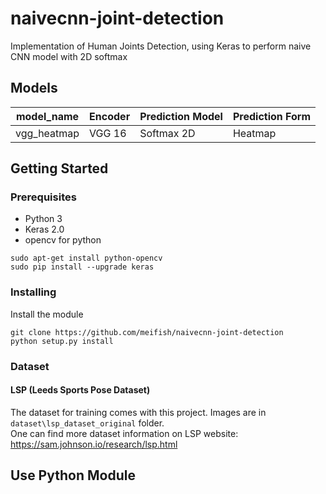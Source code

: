 # naivecnn-joint-detection
Implementation of Human Joints Detection, using Keras to perform naive CNN model with 2D softmax

## Models
| model_name       | Encoder           | Prediction Model   | Prediction Form    |
|------------------|-------------------|--------------------|--------------------|
| vgg_heatmap      | VGG 16            | Softmax 2D         | Heatmap            |


## Getting Started

### Prerequisites
* Python 3
* Keras 2.0
* opencv for python

```shell
sudo apt-get install python-opencv
sudo pip install --upgrade keras
```

### Installing

Install the module
```shell
git clone https://github.com/meifish/naivecnn-joint-detection
python setup.py install
```

### Dataset
#### LSP (Leeds Sports Pose Dataset)

The dataset for training comes with this project. Images are in `dataset\lsp_dataset_original` folder. <br>
One can find more dataset information on LSP website: https://sam.johnson.io/research/lsp.html


## Use Python Module
